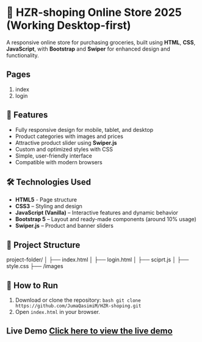 
# 🛒 HZR-shoping Online Store  2025 (Working Desktop-first)
A responsive online store for purchasing groceries, built using **HTML**, **CSS**, **JavaScript**, with **Bootstrap** and **Swiper** for enhanced design and functionality.

## Pages
1. index
2. login
## 📌 Features 
- Fully responsive design for mobile, tablet, and desktop
- Product categories with images and prices
- Attractive product slider using **Swiper.js**
- Custom and optimized styles with CSS
- Simple, user-friendly interface
- Compatible with modern browsers
## 🛠 Technologies Used 
- **HTML5** - Page structure
- **CSS3** – Styling and design
- **JavaScript (Vanilla)** – Interactive features and dynamic behavior
- **Bootstrap 5** – Layout and ready-made components (around 10% usage)
- **Swiper.js** – Product and banner sliders
## 📂 Project Structure 

project-folder/ 
│ ├── index.html 
│ ├── login.html 
│ ├── sciprt.js 
│ ├── style.css 
├── /images  

## 🚀 How to Run 
1. Download or clone the repository:
 ```bash git clone https://github.com/JumaQasimiM/HZR-shoping.git ```
2. Open `index.html` in your browser.

## Live Demo [Click here to view the live demo](https://jumaqasimim.github.io/HZR-shoping/)
